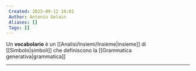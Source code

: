 ```yaml
---
 Created: 2023-09-12 10:01
 Author: Antonio Gelain
 Aliases: []
 Tags: []
---
```


Un **vocabolario** è un [[Analisi/Insiemi/Insieme|insieme]] di [[Simbolo|simboli]] che definiscono la [[Grammatica generativa|grammatica]]

---

